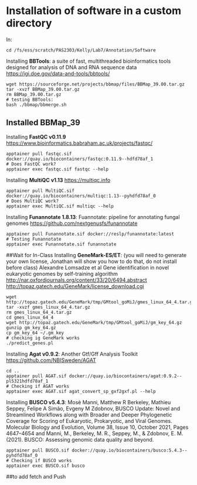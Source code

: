 # Installation of software in a custom directory

In:
```
cd /fs/ess/scratch/PAS2303/Kelly/Lab7/Annotation/Software
```

Installing **BBTools**: a suite of fast, multithreaded bioinformatics tools designed for analysis of DNA and RNA sequence data https://jgi.doe.gov/data-and-tools/bbtools/
```
wget https://sourceforge.net/projects/bbmap/files/BBMap_39.00.tar.gz
tar -xvzf BBMap_39.00.tar.gz
rm BBMap_39.00.tar.gz
# testing BBTools:
bash ./bbmap/bbmerge.sh
```
## Installed BBMap_39

Installing **FastQC v0.11.9** https://www.bioinformatics.babraham.ac.uk/projects/fastqc/
```
apptainer pull fastqc.sif docker://quay.io/biocontainers/fastqc:0.11.9--hdfd78af_1
# Does FastQC work?
apptainer exec fastqc.sif fastqc --help
```

Installing **MultiQC v1.13** https://multiqc.info
```
apptainer pull MultiQC.sif docker://quay.io/biocontainers/multiqc:1.13--pyhdfd78af_0
# Does MultiQC work?
apptainer exec MultiQC.sif multiqc --help
```

Installing **Funannotate 1.8.13**: Fuannotate: pipeline for annotating fungal genomes https://github.com/nextgenusfs/funannotate
```
apptainer pull Funannotate.sif docker://reslp/funannotate:latest
# Testing Funannotate
apptainer exec Funannotate.sif funannotate
```
##Wait for In-Class
Installing **GeneMark-ES/ET**: (you will need to generate your own license, Jonathan will show you how to do that, do not install before class) Alexandre Lomsadze et al Gene identification in novel eukaryotic genomes by self-training algorithm http://nar.oxfordjournals.org/content/33/20/6494.abstract  http://topaz.gatech.edu/GeneMark/license_download.cgi
```
wget http://topaz.gatech.edu/GeneMark/tmp/GMtool_goMiJ/gmes_linux_64_4.tar.gz
tar -xvzf gmes_linux_64_4.tar.gz
rm gmes_linux_64_4.tar.gz
cd gmes_linux_64_4
wget http://topaz.gatech.edu/GeneMark/tmp/GMtool_goMiJ/gm_key_64.gz
gunzip gm_key_64.gz
cp gm_key_64 ~/.gm_key
# checking ig GeneMark works
./predict_genes.pl
```

Installing **Agat v0.9.2**: Another Gtf/Gff Analysis Toolkit https://github.com/NBISweden/AGAT
```
cd ..
apptainer pull AGAT.sif docker://quay.io/biocontainers/agat:0.9.2--pl5321hdfd78af_1
# Checking if AGAT works
apptainer exec AGAT.sif agat_convert_sp_gxf2gxf.pl --help
```

Installing **BUSCO v5.4.3**: Mosè Manni, Matthew R Berkeley, Mathieu Seppey, Felipe A Simão, Evgeny M Zdobnov, BUSCO Update: Novel and Streamlined Workflows along with Broader and Deeper Phylogenetic Coverage for Scoring of Eukaryotic, Prokaryotic, and Viral Genomes. Molecular Biology and Evolution, Volume 38, Issue 10, October 2021, Pages 4647–4654 and Manni, M., Berkeley, M. R., Seppey, M., & Zdobnov, E. M. (2021). BUSCO: Assessing genomic data quality and beyond.
```
apptainer pull BUSCO.sif docker://quay.io/biocontainers/busco:5.4.3--pyhdfd78af_0
# Checking if BUSCO works
apptainer exec BUSCO.sif busco
```
##to add fetch and Push
